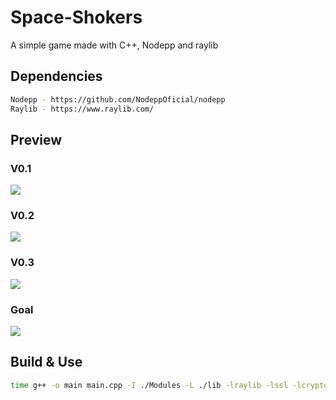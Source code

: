 # Space-Shokers
A simple game made with C++, Nodepp and raylib

## Dependencies
```bash
Nodepp - https://github.com/NodeppOficial/nodepp
Raylib - https://www.raylib.com/
```

## Preview
### V0.1
![](https://github.com/EDBCREPO/Space-Shocker/blob/main/assets/preview/v01.gif?raw=true)
### V0.2
![](https://github.com/EDBCREPO/Space-Shocker/blob/main/assets/preview/v02.gif?raw=true)
### V0.3
![](https://github.com/EDBCREPO/Space-Shocker/blob/main/assets/preview/v03.gif?raw=true)
### Goal
![](https://github.com/EDBCREPO/Space-Shocker/blob/main/assets/preview/game.png?raw=true)

## Build & Use
```bash
time g++ -o main main.cpp -I ./Modules -L ./lib -lraylib -lssl -lcrypto -std=c++11 ; ./main
```